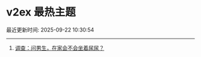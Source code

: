 # v2ex 最热主题

最近更新时间: 2025-09-22 10:30:54

--- 
1. [调查：问男生，在家会不会坐着尿尿？](https://www.v2ex.com/t/1160930) 
